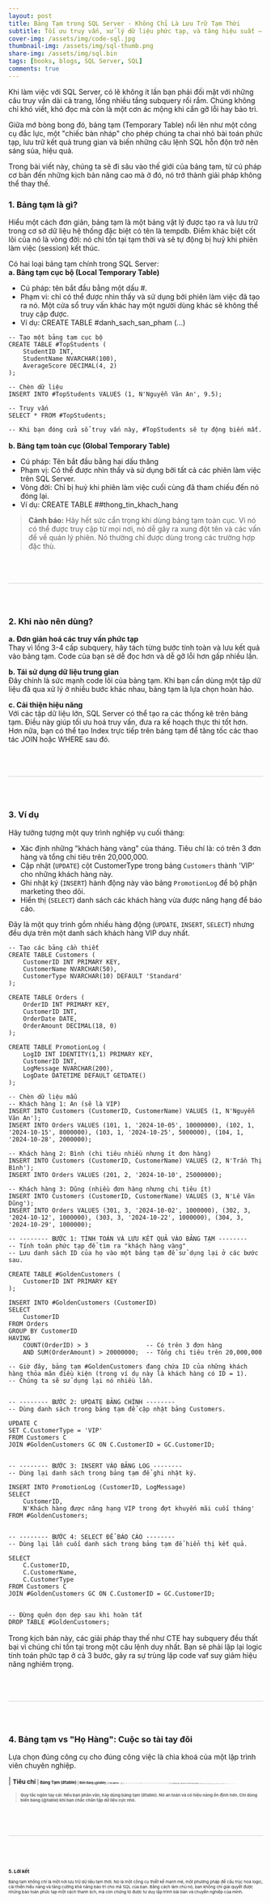 ```yaml
---
layout: post
title: Bảng Tạm trong SQL Server - Không Chỉ Là Lưu Trữ Tạm Thời
subtitle: Tối ưu truy vấn, xử lý dữ liệu phức tạp, và tăng hiệu suất – bảng tạm là công cụ bạn không nên bỏ qua khi làm việc với SQL Server.
cover-img: /assets/img/code-sql.jpg
thumbnail-img: /assets/img/sql-thumb.png
share-img: /assets/img/sql.bin
tags: [books, blogs, SQL Server, SQL]
comments: true
---
```


Khi làm việc với SQL Server, có lẽ không ít lần bạn phải đối mặt với những câu truy vấn dài cả trang, lồng nhiều tầng subquery rối rắm. Chúng không chỉ khó viết, khó đọc mà còn là một cơn ác mộng khi cần gỡ lỗi hay bảo trì.

Giữa mớ bòng bong đó, bảng tạm (Temporary Table) nổi lên như một công cụ đắc lực, một "chiếc bàn nháp" cho phép chúng ta chai nhỏ bài toán phức tạp, lưu trữ kết quả trung gian và biến những câu lệnh SQL hỗn độn trở nên sáng sủa, hiệu quả.

Trong bài viết này, chúng ta sẽ đi sâu vào thế giới của bảng tạm, từ cú pháp cơ bản đến những kịch bản nâng cao mà ở đó, nó trở thành giải pháp không thể thay thế.


### 1. Bảng tạm là gì?
Hiểu một cách đơn giản, bảng tạm là một bảng vật lý được tạo ra và lưu trữ trong cơ sở dữ liệu hệ thống đặc biệt có tên là tempdb. Điểm khác biệt cốt lõi của nó là vòng đời: nó chỉ tồn tại tạm thời và sẽ tự động bị huỷ khi phiên làm việc (session) kết thúc.

Có hai loại bảng tạm chính trong SQL Server:  
**a. Bảng tạm cục bộ (Local Temporary Table)**
* Cú pháp: tên bắt đầu bằng một dấu #.
* Phạm vi: chỉ có thể được nhìn thấy và sử dụng bởi phiên làm việc đã tạo ra nó. Một cửa sổ truy vấn khác hay một người dùng khác sẽ không thể truy cập được.
* Ví dụ: CREATE TABLE #danh_sach_san_pham (...)

```
-- Tạo một bảng tạm cục bộ
CREATE TABLE #TopStudents (
    StudentID INT,
    StudentName NVARCHAR(100),
    AverageScore DECIMAL(4, 2)
);

-- Chèn dữ liệu
INSERT INTO #TopStudents VALUES (1, N'Nguyễn Văn An', 9.5);

-- Truy vấn
SELECT * FROM #TopStudents;

-- Khi bạn đóng cửa sổ truy vấn này, #TopStudents sẽ tự động biến mất.
```

<div style='margin-bottom:16px'></div>

**b. Bảng tạm toàn cục (Global Temporary Table)**
* Cú pháp: Tên bắt đầu bằng hai dấu thăng
* Phạm vị: Có thể được nhìn thấy và sử dụng bởi tất cả các phiên làm việc trên SQL Server.
* Vòng đời: Chỉ bị huỷ khi phiên làm việc cuối cùng đã tham chiếu đến nó đóng lại.
* Ví dụ: CREATE TABLE ##thong_tin_khach_hang

>**Cảnh báo:** Hãy hết sức cẩn trọng khi dùng bảng tạm toàn cục. Vì nó có thể được truy cập từ mọi nơi, nó dễ gây ra xung đột tên và các vấn đề về quản lý phiên. Nó thường chỉ được dùng trong các trường hợp đặc thù.

<div style="border: 1px solid #e6e6e6; margin:64px 0"></div>

### 2. Khi nào nên dùng?
**a. Đơn giản hoá các truy vấn phức tạp**   
Thay vì lồng 3-4 cấp subquery, hãy tách từng bước tính toàn và lưu kết quả vào bảng tạm. Code của bạn sẽ dễ đọc hơn và dễ gỡ lỗi hơn gấp nhiều lần.

**b. Tái sử dụng dữ liệu trung gian**  
Đây chính là sức mạnh code lõi của bảng tạm. Khi bạn cần dùng một tập dữ liệu đã qua xử lý ở nhiều bước khác nhau, bảng tạm là lựa chọn hoàn hảo.

**c. Cải thiện hiệu năng**  
Với các tập dữ liệu lớn, SQL Server có thể tạo ra các thống kê trên bảng tạm. Điều này giúp tối ưu hoá truy vấn, đưa ra kế hoạch thực thi tốt hơn. Hơn nữa, bạn có thể tạo Index trực tiếp trên bảng tạm để tăng tốc các thao tác JOIN hoặc WHERE sau đó.

<div style="border: 1px solid #e6e6e6; margin:64px 0"></div>

### 3. Ví dụ
Hãy tưởng tượng một quy trình nghiệp vụ cuối tháng:
* Xác định những "khách hàng vàng" của tháng. Tiêu chí là: có trên 3 đơn hàng và tổng chi tiêu trên 20,000,000.
* Cập nhật (`UPDATE`) cột CustomerType trong bảng `Customers` thành 'VIP' cho những khách hàng này.
* Ghi nhật ký (`INSERT`) hành động này vào bảng `PromotionLog` để bộ phận marketing theo dõi.
* Hiển thị (`SELECT`) danh sách các khách hàng vừa được nâng hạng để báo cáo.

Đây là một quy trình gồm nhiều hàng động (`UPDATE`, `INSERT`, `SELECT`) nhưng đều dựa trên một danh sách khách hàng VIP duy nhất.

```
-- Tạo các bảng cần thiết
CREATE TABLE Customers (
    CustomerID INT PRIMARY KEY,
    CustomerName NVARCHAR(50),
    CustomerType NVARCHAR(10) DEFAULT 'Standard'
);

CREATE TABLE Orders (
    OrderID INT PRIMARY KEY,
    CustomerID INT,
    OrderDate DATE,
    OrderAmount DECIMAL(18, 0)
);

CREATE TABLE PromotionLog (
    LogID INT IDENTITY(1,1) PRIMARY KEY,
    CustomerID INT,
    LogMessage NVARCHAR(200),
    LogDate DATETIME DEFAULT GETDATE()
);

-- Chèn dữ liệu mẫu
-- Khách hàng 1: An (sẽ là VIP)
INSERT INTO Customers (CustomerID, CustomerName) VALUES (1, N'Nguyễn Văn An');
INSERT INTO Orders VALUES (101, 1, '2024-10-05', 10000000), (102, 1, '2024-10-15', 8000000), (103, 1, '2024-10-25', 5000000), (104, 1, '2024-10-28', 2000000);

-- Khách hàng 2: Bình (chi tiêu nhiều nhưng ít đơn hàng)
INSERT INTO Customers (CustomerID, CustomerName) VALUES (2, N'Trần Thị Bình');
INSERT INTO Orders VALUES (201, 2, '2024-10-10', 25000000);

-- Khách hàng 3: Dũng (nhiều đơn hàng nhưng chi tiêu ít)
INSERT INTO Customers (CustomerID, CustomerName) VALUES (3, N'Lê Văn Dũng');
INSERT INTO Orders VALUES (301, 3, '2024-10-02', 1000000), (302, 3, '2024-10-12', 1000000), (303, 3, '2024-10-22', 1000000), (304, 3, '2024-10-29', 1000000);

-- -------- BƯỚC 1: TÍNH TOÁN VÀ LƯU KẾT QUẢ VÀO BẢNG TẠM --------
-- Tính toán phức tạp để tìm ra "khách hàng vàng"
-- Lưu danh sách ID của họ vào một bảng tạm để sử dụng lại ở các bước sau.

CREATE TABLE #GoldenCustomers (
    CustomerID INT PRIMARY KEY
);

INSERT INTO #GoldenCustomers (CustomerID)
SELECT
    CustomerID
FROM Orders
GROUP BY CustomerID
HAVING
    COUNT(OrderID) > 3                -- Có trên 3 đơn hàng
    AND SUM(OrderAmount) > 20000000;  -- Tổng chi tiêu trên 20,000,000

-- Giờ đây, bảng tạm #GoldenCustomers đang chứa ID của những khách hàng thỏa mãn điều kiện (trong ví dụ này là khách hàng có ID = 1).
-- Chúng ta sẽ sử dụng lại nó nhiều lần.


-- -------- BƯỚC 2: UPDATE BẢNG CHÍNH --------
-- Dùng danh sách trong bảng tạm để cập nhật bảng Customers.

UPDATE C
SET C.CustomerType = 'VIP'
FROM Customers C
JOIN #GoldenCustomers GC ON C.CustomerID = GC.CustomerID;


-- -------- BƯỚC 3: INSERT VÀO BẢNG LOG --------
-- Dùng lại danh sách trong bảng tạm để ghi nhật ký.

INSERT INTO PromotionLog (CustomerID, LogMessage)
SELECT
    CustomerID,
    N'Khách hàng được nâng hạng VIP trong đợt khuyến mãi cuối tháng'
FROM #GoldenCustomers;


-- -------- BƯỚC 4: SELECT ĐỂ BÁO CÁO --------
-- Dùng lại lần cuối danh sách trong bảng tạm để hiển thị kết quả.

SELECT
    C.CustomerID,
    C.CustomerName,
    C.CustomerType
FROM Customers C
JOIN #GoldenCustomers GC ON C.CustomerID = GC.CustomerID;


-- Đừng quên dọn dẹp sau khi hoàn tất
DROP TABLE #GoldenCustomers;
```

<div style='margin-bottom:16px'></div>

Trong kịch bản này, các giải pháp thay thế như CTE hay subquery đều thất bại vì chúng chỉ tồn tại trong một câu lệnh duy nhất. Bạn sẽ phải lặp lại logic tính toán phức tạp ở cả 3 bước, gây ra sự trùng lặp code vaf suy giảm hiệu năng nghiêm trọng.

<div style="border: 1px solid #e6e6e6; margin:64px 0"></div>

### 4. Bảng tạm vs "Họ Hàng": Cuộc so tài tay đôi
Lựa chọn đúng công cụ cho đúng công việc là chìa khoá của một lập trình viên chuyên nghiệp.

| <small>**Tiêu chí**<small/> | <small>**Bảng Tạm (#table)**<small/> |  <small>**Biến Bảng (@table)**<small/> |  <small>**CTE (WITH ...)**<small/> | 
|----------------------|-------------------------------------|
| <small>Lý tưởng cho<small/> | <small>Tập dữ liệu lớn, cần tái sử dụng nhiều lần.<small/> |<small>Tập dữ liệu rất nhỏ (dưới 1000 dòng).<small/> | <small>Logic phức tạp cần đơn giản hóa cho một câu lệnh duy nhất.<small/> | 
| <small>Hiệu năng<small/> | <small>Tốt hơn với dữ liệu lớn vì có Statistics.<small/> | <small>Có thể kém với dữ liệu lớn vì không có Statistics chi tiết.<small/> | <small>Không lưu trữ vật lý, được "mở rộng" vào câu lệnh chính.<small/> | 
| <small>Tạo Index<small/> | <small>Rất linh hoạt, có thể tạo sau khi có dữ liệu.<small/> | <small>Hạn chế, chỉ định nghĩa lúc `DECLARE`.<small/> | <small>Không thể.<small/> | 
| <small>Phạm vi<small/> | <small>Toàn bộ phiên làm việc (session).<small/> |<small>Chỉ trong batch/procedure hiện tại.<small/> | <small>Chỉ trong một câu lệnh ngay sau nó.<small/> | 
| <small>Giao dịch (Tx)<small/> | <small>Chịu ảnh hưởng đầy đủ của transaction.<small/> |<small>Ít bị ảnh hưởng hơn.<small/> | <small>Là một phần của transaction của câu lệnh chính.<small/> | 
{: style="width:100%; margin-bottom:16px"}

>**Quy tắc ngón tay cái: Nếu bạn phân vân, hãy dùng bảng tạm (#table). Nó an toàn và có hiệu năng ổn định hơn. Chỉ dùng biến bảng (@table) khi bạn chắc chắn tập dữ liệu cực nhỏ.**

<div style="border: 1px solid #e6e6e6; margin:64px 0"></div>

### 5. Lời kết
Bảng tạm không chỉ là một nơi lưu trữ dữ liệu tạm thời. Nó là một công cụ thiết kế mạnh mẽ, một phương pháp để cấu trúc hoá logic, cải thiện hiệu năng và tăng cường khả năng bảo trì cho mã SQL của bạn. Bằng cách làm chủ nó, bạn không chỉ giải quyết được những bào toán phức tạp một cách thanh lịch, mà còn chứng tỏ được tư duy lập trình bài bản và chuyên nghiệp của mình.

